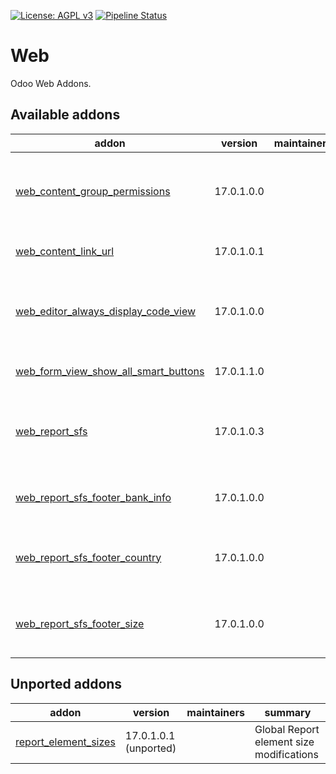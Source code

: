 [![License: AGPL v3](https://img.shields.io/badge/License-AGPL%20v3-blue.svg)](https://www.gnu.org/licenses/agpl-3.0)
[![Pipeline Status](https://gitlab.com/tawasta/odoo/web/badges/17.0-dev/pipeline.svg)](https://gitlab.com/tawasta/odoo/web/-/pipelines/)

Web
===
Odoo Web Addons.

[//]: # (addons)

Available addons
----------------
addon | version | maintainers | summary
--- | --- | --- | ---
[web_content_group_permissions](web_content_group_permissions/) | 17.0.1.0.0 |  | Add group viewing permissions for web content (ir.attachment)
[web_content_link_url](web_content_link_url/) | 17.0.1.0.1 |  | Web Content Link URL to share
[web_editor_always_display_code_view](web_editor_always_display_code_view/) | 17.0.1.0.0 |  | Always display code view in web_editor without debug mode
[web_form_view_show_all_smart_buttons](web_form_view_show_all_smart_buttons/) | 17.0.1.1.0 |  | Show all smart buttons on form view
[web_report_sfs](web_report_sfs/) | 17.0.1.0.3 |  | Alter report layout to follow SFS 2487 standard formatting
[web_report_sfs_footer_bank_info](web_report_sfs_footer_bank_info/) | 17.0.1.0.0 |  | SFS 2487 report - Bank information in the footer
[web_report_sfs_footer_country](web_report_sfs_footer_country/) | 17.0.1.0.0 |  | SFS 2487 report - Country information in the footer
[web_report_sfs_footer_size](web_report_sfs_footer_size/) | 17.0.1.0.0 |  | Report's footer upper padding can be changed from settings


Unported addons
---------------
addon | version | maintainers | summary
--- | --- | --- | ---
[report_element_sizes](report_element_sizes/) | 17.0.1.0.1 (unported) |  | Global Report element size modifications

[//]: # (end addons)
